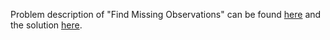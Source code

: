 Problem description of "Find Missing Observations" can be found [here](https://leetcode.com/problems/find-missing-observations/) and the solution [here](https://github.com/aurimas13/Solutions-To-Problems/blob/main/LeetCode/Python%20Solutions/Find%20Missing%20Observations/find.py).
